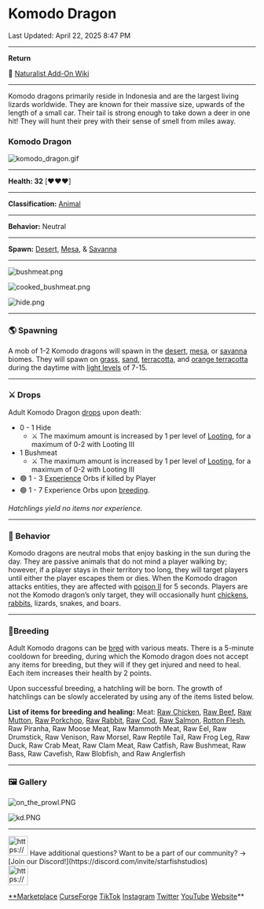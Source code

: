 # Komodo Dragon

Last Updated: April 22, 2025 8:47 PM

---

**Return**

🐻 [Naturalist Add-On Wiki](https://www.notion.so/1a7a9a61c3f1800c8e32e893d6e7f430?pvs=21)

---

Komodo dragons primarily reside in Indonesia and are the largest living lizards worldwide. They are known for their massive size, upwards of the length of a small car. Their tail is strong enough to take down a deer in one hit! They will hunt their prey with their sense of smell from miles away.

<aside>

### **Komodo Dragon**

![komodo_dragon.gif](Komodo%20Dragon%201dd816019a9f81939a85d89fb2e9e408/komodo_dragon.gif)

---

**Health: 32** [♥️♥️♥️]

---

**Classification:** [Animal](https://minecraft.fandom.com/wiki/Animal)

---

**Behavior:** Neutral

---

**Spawn:** [Desert](https://minecraft.wiki/w/Desert), [Mesa](https://minecraft.wiki/w/Badlands), & [Savanna](https://minecraft.wiki/w/Savanna)

---

![bushmeat.png](Komodo%20Dragon%201dd816019a9f81939a85d89fb2e9e408/bushmeat.png)

![cooked_bushmeat.png](Komodo%20Dragon%201dd816019a9f81939a85d89fb2e9e408/cooked_bushmeat.png)

![hide.png](Komodo%20Dragon%201dd816019a9f81939a85d89fb2e9e408/hide.png)

</aside>

---

### 🌎 Spawning

A mob of 1-2 Komodo dragons will spawn in the [desert](https://minecraft.wiki/w/Desert), [mesa](https://minecraft.wiki/w/Badlands), or [savanna](https://minecraft.wiki/w/Savanna) biomes. They will spawn on [grass](https://minecraft.fandom.com/wiki/Grass_Block), [sand](https://minecraft.wiki/w/Sand), [terracotta](https://minecraft.wiki/w/Terracotta), and [orange terracotta](https://minecraft.wiki/w/Stained_Terracotta#Orange) during the daytime with [light levels](https://minecraft.fandom.com/wiki/Light) of 7-15.

---

### ⚔️ Drops

Adult Komodo Dragon [drops](https://minecraft.fandom.com/wiki/Drops) upon death:

- 0 - 1 Hide
    - ⚔️ The maximum amount is increased by 1 per level of [Looting](https://minecraft.fandom.com/wiki/Looting), for a maximum of 0-2 with Looting III
- 1 Bushmeat
    - ⚔️ The maximum amount is increased by 1 per level of [Looting](https://minecraft.fandom.com/wiki/Looting), for a maximum of 0-2 with Looting III
- 🟢 1 - 3 [Experience](https://minecraft.fandom.com/wiki/Experience) Orbs if killed by Player
- 🟢 1 - 7 Experience Orbs upon [breeding](https://minecraft.fandom.com/wiki/Breeding).

*Hatchlings yield no items nor experience.*

---

### 🧠 Behavior

Komodo dragons are neutral mobs that enjoy basking in the sun during the day. They are passive animals that do not mind a player walking by; however, if a player stays in their territory too long, they will target players until either the player escapes them or dies. When the Komodo dragon attacks entities, they are affected with [poison II](https://minecraft.fandom.com/wiki/Poison) for 5 seconds. Players are not the Komodo dragon’s only target, they will occasionally hunt [chickens](Komodo%20Dragon%201dd816019a9f81939a85d89fb2e9e408.md), [rabbits](https://minecraft.fandom.com/wiki/Rabbit), lizards, snakes, and boars.

---

### 🥚Breeding

Adult Komodo dragons can be [bred](https://minecraft.fandom.com/wiki/Breeding) with various meats. There is a 5-minute cooldown for breeding, during which the Komodo dragon does not accept any items for breeding, but they will if they get injured and need to heal. Each item increases their health by 2 points.

Upon successful breeding, a hatchling will be born. The growth of hatchlings can be slowly accelerated by using any of the items listed below.

**List of items for breeding and healing:**
Meat: [Raw Chicken](https://minecraft.wiki/w/Raw_Chicken), [Raw Beef](https://minecraft.wiki/w/Raw_Beef), [Raw Mutton](https://minecraft.wiki/w/Raw_Mutton), [Raw Porkchop](https://minecraft.wiki/w/Raw_Porkchop), [Raw Rabbit](https://minecraft.wiki/w/Raw_Rabbit), [Raw Cod](https://minecraft.wiki/w/Raw_Cod), [Raw Salmon](https://minecraft.wiki/w/Raw_Salmon), [Rotton Flesh](https://minecraft.wiki/w/Rotten_Flesh), Raw Piranha, Raw Moose Meat, Raw Mammoth Meat, Raw Eel, Raw Drumstick, Raw Venison, Raw Morsel, Raw Reptile Tail, Raw Frog Leg, Raw Duck, Raw Crab Meat, Raw Clam Meat, Raw Catfish, Raw Bushmeat, Raw Bass, Raw Cavefish, Raw Blobfish, and Raw Anglerfish

---

### 🖼️ Gallery

![on_the_prowl.PNG](Komodo%20Dragon%201dd816019a9f81939a85d89fb2e9e408/on_the_prowl.png)

![kd.PNG](Komodo%20Dragon%201dd816019a9f81939a85d89fb2e9e408/kd.png)

---

<aside>
<img src="https://www.notion.so/icons/headset_red.svg" alt="https://www.notion.so/icons/headset_red.svg" width="40px" /> Have additional questions? Want to be a part of our community? → [Join our Discord!](https://discord.com/invite/starfishstudios)

</aside>

<aside>
<img src="https://www.notion.so/icons/star_red.svg" alt="https://www.notion.so/icons/star_red.svg" width="40px" />

[**Marketplace](https://www.minecraft.net/en-us/marketplace/creator?name=Starfish%20Studios)      [CurseForge](https://www.curseforge.com/members/starfish_studios/projects)      [TikTok](https://www.tiktok.com/@starfishstudios)      [Instagram](https://www.instagram.com/starfishstudiosinc/)      [Twitter](https://twitter.com/starfishstudios)      [YouTube](https://www.youtube.com/@starfishstudios)      [Website](https://starfish-studios.com/)**

</aside>